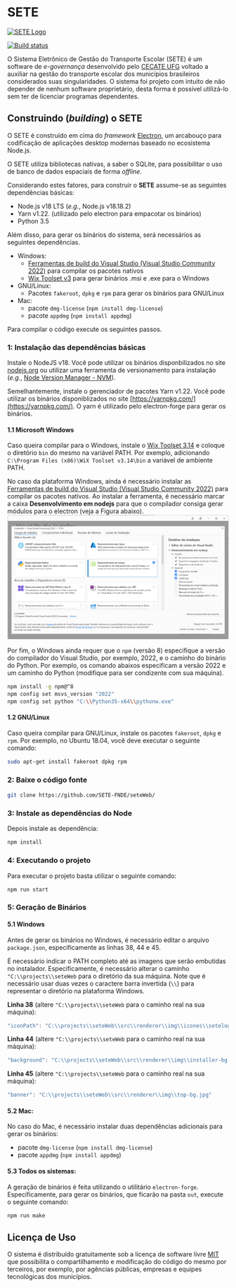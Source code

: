 # SETE
<a href="#">
<img src="https://files.cercomp.ufg.br/weby/up/767/o/setepretoPrancheta_1_4x.png" alt="SETE Logo" width="400">
</a>


[![Build status](https://ci.appveyor.com/api/projects/status/cx4goqaxwdv72v2d?svg=true)](https://ci.appveyor.com/project/marcosroriz/seteweb)


O Sistema Eletrônico de Gestão do Transporte Escolar (SETE) é um software de _e-governança_ desenvolvido pelo [CECATE UFG](https://transportes.fct.ufg.br/p/31447-apresentacao-do-cecate-ufg) voltado a auxiliar na gestão do transporte escolar dos municípios brasileiros considerados suas singularidades.  O sistema foi projeto com intuito de não depender de nenhum software proprietário, desta forma é possível utilizá-lo sem ter de licenciar programas dependentes.


## Construindo (*building*) o SETE

O SETE é construído em cima do *framework*  [Electron](https://github.com/electron/electron), um arcabouço para codificação de aplicações desktop modernas baseado no ecosistema Node.js. 

O SETE utiliza bibliotecas nativas, a saber o SQLite, para possibilitar o uso de banco de dados espaciais de forma *offline*. 

Considerando estes fatores, para construir o **SETE** assume-se as seguintes dependências básicas:
* Node.js v18 LTS (*e.g.*, Node.js v18.18.2)
* Yarn v1.22. (utilizado pelo electron para empacotar os binários)
* Python 3.5

Além disso, para gerar os binários do sistema, será necessários as seguintes dependências.
* Windows:
    * [Ferramentas de build do Visual Studio (Visual Studio Community 2022)](https://visualstudio.microsoft.com/pt-br/thank-you-downloading-visual-studio/?sku=Community&channel=Release&version=VS2022&source=VSLandingPage&cid=2030&passive=false) para compilar os pacotes nativos
    * [Wix Toolset v3](https://wixtoolset.org/docs/v3/releases/v3-14-0-6526/) para gerar binários .msi e .exe para o Windows
* GNU/Linux:
    * Pacotes `fakeroot`, `dpkg` e `rpm` para gerar os binários para GNU/Linux
* Mac:
    * pacote `dmg-license` (`npm install dmg-license`)
    * pacote `appdmg` (`npm install appdmg`)



Para compilar o código execute os seguintes passos.

### 1: Instalação das dependências básicas
Instale o NodeJS v18. Você pode utilizar os binários disponbilizados no site [nodejs.org](nodejs.org) ou utilizar uma ferramenta de versionamento para instalação (_e.g._, [Node Version Manager - NVM](https://github.com/nvm-sh/nvm)).

Semelhantemente, instale o gerenciador de pacotes Yarn v1.22. Você pode utilizar os binários disponiblizados no site [https://yarnpkg.com/](https://yarnpkg.com/). O yarn é utilizado pelo electron-forge para gerar os binários.

#### 1.1 Microsoft Windows
Caso queira compilar para o Windows, instale o [Wix Toolset 3.14](https://wixtoolset.org/docs/v3/releases/v3-14-0-6526/) e coloque o diretório `bin` do mesmo na variável PATH. Por exemplo, adicionando `C:\Program Files (x86)\WiX Toolset v3.14\bin` a variável de ambiente PATH.

No caso da plataforma Windows, ainda é necessário instalar as [Ferramentas de build do Visual Studio (Visual Studio Community 2022)](https://visualstudio.microsoft.com/pt-br/thank-you-downloading-visual-studio/?sku=Community&channel=Release&version=VS2022&source=VSLandingPage&cid=2030&passive=false) para compilar os pacotes nativos. Ao instalar a ferramenta, é necessário marcar a caixa **Desenvolvimento em nodejs** para que o compilador consiga gerar módulos para o electron (veja a Figura abaixo).
<img src="screenshots/visual_studio_installer.png" alt="Instalar Ferramentas de Build do Visual Studio" width="600" />

Por fim, o Windows ainda requer que o `npm` (versão 8) especifique a versão do compilador do Visual Studio, por exemplo, 2022, e o caminho do binário do Python. Por exemplo, os comando abaixos especificam a versão 2022 e um caminho do Python (modifique para ser condizente com sua máquina). 

```sh
npm install -g npm@^8
npm config set msvs_version "2022"
npm config set python "C:\\Python35-x64\\pythonw.exe"
```

#### 1.2 GNU/Linux

Caso queira compilar para GNU/Linux, instale os pacotes `fakeroot`, `dpkg` e `rpm`. 
Por exemplo, no Ubuntu 18.04, você deve executar o seguinte comando:
```sh
sudo apt-get install fakeroot dpkg rpm
```

### 2: Baixe o código fonte

```sh
git clone https://github.com/SETE-FNDE/seteWeb/
```

### 3: Instale as dependências do Node
Depois instale as dependência:

```sh
npm install
```

### 4: Executando o projeto

Para executar o projeto basta utilizar o seguinte comando:
```sh
npm run start
```

### 5: Geração de Binários

#### 5.1 Windows
Antes de gerar os binários no Windows, é necessário editar o arquivo `package.json`, especificamente as linhas 38, 44 e 45.

É necessário indicar o PATH completo até as imagens que serão embutidas no instalador.
Especificamente, é necessário alterar o caminho `"C:\\projects\\seteWeb` para o diretório da sua máquina. Note que é necessário usar duas vezes o caractere barra invertida (`\\`) para representar o diretório na plataforma Windows.

**Linha 38** (altere `"C:\\projects\\seteWeb` para o caminho real na sua máquina):
```js
"iconPath": "C:\\projects\\seteWeb\\src\\renderer\\img\\icones\\setelogo.ico",
```
**Linha 44** (altere `"C:\\projects\\seteWeb` para o caminho real na sua máquina):
```js
"background": "C:\\projects\\seteWeb\\src\\renderer\\img\\installer-bg.jpg"
```
**Linha 45** (altere `"C:\\projects\\seteWeb` para o caminho real na sua máquina):
```js
"banner": "C:\\projects\\seteWeb\\src\\renderer\\img\\top-bg.jpg"
```

#### 5.2 Mac:
No caso do Mac, é necessário instalar duas dependências adicionais para gerar os binários:
  * pacote `dmg-license` (`npm install dmg-license`)
  * pacote `appdmg` (`npm install appdmg`)

#### 5.3 Todos os sistemas:
A geração de binários é feita utilizando o utilitário `electron-forge`. Especificamente, para gerar os binários, que ficarão na pasta `out`, execute o seguinte comando:

```sh
npm run make
```
## Licença de Uso
O sistema é distribuído gratuitamente sob a licença de software livre [MIT](https://github.com/marcosroriz/sete/blob/master/LICENSE) que possibilita o compartilhamento e modificação do código do mesmo por terceiros, por exemplo, por agências públicas, empresas e equipes tecnológicas dos municípios.
